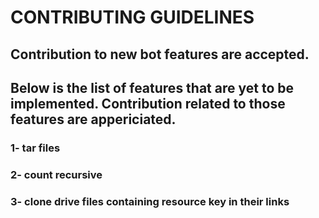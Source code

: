 # CONTRIBUTING GUIDELINES

## Contribution to new bot features are accepted.
## Below is the list of features that are yet to be implemented. Contribution related to those features are appericiated.

### 1- tar files
### 2- count recursive
### 3- clone drive files containing resource key in their links